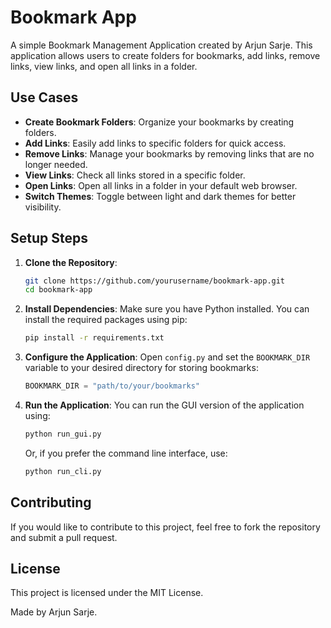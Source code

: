 # Bookmark App

A simple Bookmark Management Application created by Arjun Sarje. This application allows users to create folders for bookmarks, add links, remove links, view links, and open all links in a folder.

## Use Cases

- **Create Bookmark Folders**: Organize your bookmarks by creating folders.
- **Add Links**: Easily add links to specific folders for quick access.
- **Remove Links**: Manage your bookmarks by removing links that are no longer needed.
- **View Links**: Check all links stored in a specific folder.
- **Open Links**: Open all links in a folder in your default web browser.
- **Switch Themes**: Toggle between light and dark themes for better visibility.

## Setup Steps

1. **Clone the Repository**:
   ```bash
   git clone https://github.com/yourusername/bookmark-app.git
   cd bookmark-app
   ```

2. **Install Dependencies**:
   Make sure you have Python installed. You can install the required packages using pip:
   ```bash
   pip install -r requirements.txt
   ```

3. **Configure the Application**:
   Open `config.py` and set the `BOOKMARK_DIR` variable to your desired directory for storing bookmarks:
   ```python
   BOOKMARK_DIR = "path/to/your/bookmarks"
   ```

4. **Run the Application**:
   You can run the GUI version of the application using:
   ```bash
   python run_gui.py
   ```
   Or, if you prefer the command line interface, use:
   ```bash
   python run_cli.py
   ```

## Contributing

If you would like to contribute to this project, feel free to fork the repository and submit a pull request. 

## License

This project is licensed under the MIT License.

Made by Arjun Sarje.
